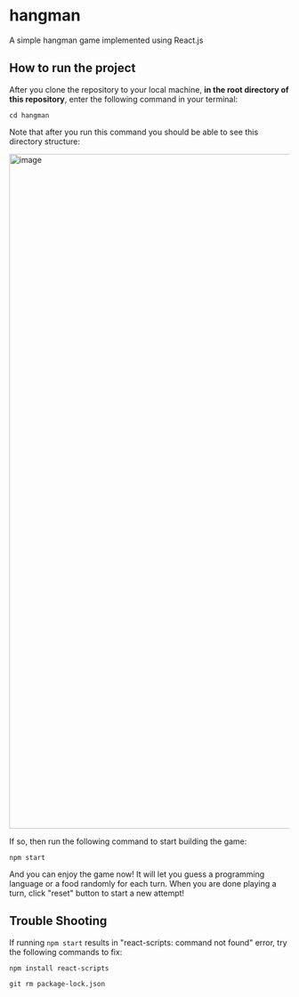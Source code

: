 # hangman
A simple hangman game implemented using React.js

## How to run the project ##
After you clone the repository to your local machine, **in the root directory of this repository**, enter the following command in your terminal:

``` cd hangman ```

Note that after you run this command you should be able to see this directory structure: 

<img width="1213" alt="image" src="https://user-images.githubusercontent.com/50062178/187087125-7d8d42da-6c87-4cf3-9963-979c91f78874.png">

If so, then run the following command to start building the game:

``` npm start ```

And you can enjoy the game now! It will let you guess a programming language or a food randomly for each turn. When you are done playing a turn, click "reset" button to start a new attempt!

## Trouble Shooting ##

If running ``` npm start ``` results in "react-scripts: command not found" error, try the following commands to fix:

``` npm install react-scripts ```

``` git rm package-lock.json ```

